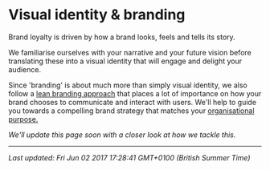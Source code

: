 # Visual identity & branding

<p>Brand loyalty is driven by how a brand looks, feels and tells its story.</p>
<p>We familiarise ourselves with your narrative and your future vision before translating these into a visual identity that will engage and delight your audience.</p>
<p>Since 'branding' is about much more than simply visual identity, we also follow a <a href="https://logbook.hanno.co/beware-brand-designers/">lean branding approach</a>&nbsp;that places a lot of importance on how your brand chooses to communicate and interact with users. We'll help to guide you towards a compelling brand strategy that matches your <a href="https://hanno.co/playbooks/ops/services/org-purpose-strategy/">organisational purpose.</a></p>
<p><em>We'll update this page soon with a closer look at how we tackle this.</em></p>

<hr />

_Last updated: Fri Jun 02 2017 17:28:41 GMT+0100 (British Summer Time)_
